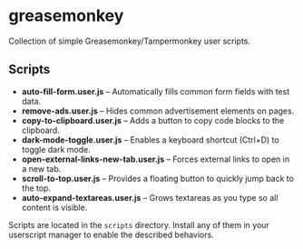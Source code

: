 # greasemonkey

Collection of simple Greasemonkey/Tampermonkey user scripts.

## Scripts

- **auto-fill-form.user.js** – Automatically fills common form fields with test data.
- **remove-ads.user.js** – Hides common advertisement elements on pages.
- **copy-to-clipboard.user.js** – Adds a button to copy code blocks to the clipboard.
- **dark-mode-toggle.user.js** – Enables a keyboard shortcut (Ctrl+D) to toggle dark mode.
- **open-external-links-new-tab.user.js** – Forces external links to open in a new tab.
- **scroll-to-top.user.js** – Provides a floating button to quickly jump back to the top.
- **auto-expand-textareas.user.js** – Grows textareas as you type so all content is visible.

Scripts are located in the `scripts` directory. Install any of them in your userscript manager to enable the described behaviors.
